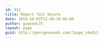 ```yaml
---
id: 611
title: Report Test Secure
date: 2019-10-03T13:49:30-04:00
author: gvwoods75
layout: page
guid: http://georgevwoods.com/?page_id=611
---
```

<figure></figure>